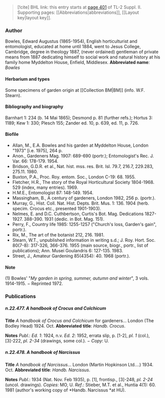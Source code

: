 > [!cite] BHL link: this entry starts at [page 401](https://www.biodiversitylibrary.org/page/33265598) of TL-2 Suppl. II.
> Supporting pages: [[Abbreviations|abbreviations]], [[Layout key|layout key]].

### Author

Bowles, Edward Augustus (1865-1954), English horticulturist and entomologist, educated at home until 1884, went to Jesus College, Cambridge, degree in theology 1887, (never ordained) gentleman of private means from 1887 dedicating himself to social work and natural history at his family home Myddelton House, Enfield, Middlesex. 
**Abbreviated name**: *Bowles*

#### Herbarium and types

Some specimens of garden origin at [[Collection BM|BM]] (info. W.F. Stearn).

#### Bibliography and biography

Barnhart 1: 234 (b. 14 Mai 1865); Desmond p. 81 (further refs.); Hortus 3: 1189; Kew 1: 330; Plesch 155; Zander ed. 10, p. 639, ed. 11, p. 726.

#### Biofile

- Allan, M., E.A. Bowles and his garden at Myddelton House, London "1973" \[i.e. 1975\], 264 p.
- Anon., Gardeners Mag. 1907: 689-690 (portr.); Entomologist's Rec. J. Var. 66: 178-179. 1954.
- Bridson, G.D.R. et al., Nat. hist. mss. res. Brit. Isl. 79.7, 216.7, 229.283, 275.11. 1980.
- Buxton, P.A., Proc. Roy. entom. Soc., London C-19: 68. 1955.
- Fletcher, H.R., The story of the Royal Horticultural Society 1804-1968. 529 (index, many entries). 1969.
- H.M.E., Entomologist 87: 148-149. 1954.
- Massingham, B., A century of gardeners, London 1982, 256 p. (portr.).
- Murray, G., Hist. Coll. Nat. Hist. Depts. Brit. Mus. 1: 136. 1904 (herb. specim. Crocus etc., presented 1901-1903).
- Nelmes, E. and D.C. Cuthbertson, Curtis's Bot. Mag. Dedications 1827-1927. 388-390. 1931 (dedic. in Bot. Mag. 151).
- Perry, F., Country life 1985: 1255-1257 ("Church's loss, Garden's gain", portr.).
- Rix, M., The art of the botanist 212, 216. 1981.
- Stearn, W.T., unpublished information in writing s.d.; J. Roy. Hort. Soc. 80(7-8): 317-326, 366-376. 1955 (main source, biogr., portr., list of publications); Ann. Musei Goulandris 6: 127-135. 1983.
- Street, J., Amateur Gardening 85(4354): 40. 1968 (portr.).

#### Note

(1) Bowles' "*My garden in spring, summer, autumn and winter*", 3 vols. 1914-1915. − Reprinted 1972.

### Publications

##### n.22.477. A handbook of Crocus and Colchicum

**Title**
*A handbook of Crocus and Colchicum* for gardeners... London (The Bodley Head) 1924. Oct.
**Abbreviated title**: *Handb. Crocus*.

**Notes**
*Publ*.: *Ed. 1*: 1924, n.v.
*Ed. 2*: 1952, errata slip, p. \[1-2\], *pl. 1* (col.), \[3\]-222, *pl. 2-34* (drawings, some col.). − *Copy*: U.

##### n.22.478. A handbook of Narcissus

**Title**
*A handbook of Narcissus*... London (Martin Hopkinson Ltd....) 1934. Oct.
**Abbreviated title**: *Handb. Narcissus*.

**Notes**
*Publ*.: 1934 (Nat. Nov. Feb 1935), p. \[1\], frontisp., \[3\]-248, *pl. 2-24* (uncol. drawings).
*Copies*: MO, U.
*Ref*.: Stieber, M.T. et al., Huntia 4(1): 60. 1981 (author's working copy of *Handb. Narcissus *at HU).

